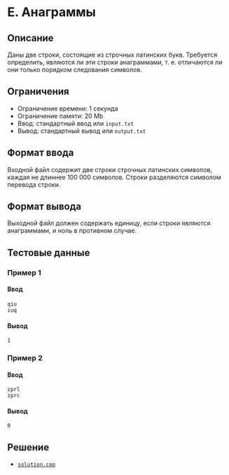 # E. Анаграммы

## Описание
Даны две строки, состоящие из строчных латинских букв. Требуется определить,
являются ли эти строки анаграммами, т. е. отличаются ли они только порядком
следования символов.

## Ограничения
- Ограничение времени: 1 секунда
- Ограничение памяти: 20 Mb
- Ввод: стандартный ввод или `input.txt`
- Вывод: стандартный вывод или `output.txt`

## Формат ввода
Входной файл содержит две строки строчных латинских символов, каждая
не длиннее 100 000 символов. Строки разделяются символом перевода строки.

## Формат вывода
Выходной файл должен содержать единицу, если строки являются анаграммами,
и ноль в противном случае.

## Тестовые данные
### Пример 1
#### Ввод
```
qiu
iuq
```
#### Вывод
```
1
```
### Пример 2
#### Ввод
```
zprl
zprc
```
#### Вывод
```
0
```

## Решение
- [`solution.cpp`](solution.cpp)
